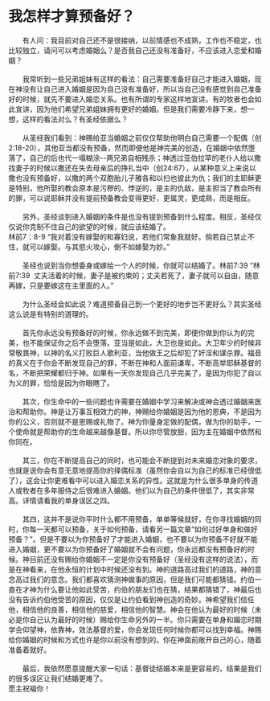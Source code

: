 # 我怎样才算预备好？



<p>　　有人问：我目前对自己还不是很接纳，以前情感也不成熟，工作也不稳定，也比较独立，请问可以考虑婚姻么？是否我自己还没有准备好，不应该进入恋爱和婚姻？<br />
&nbsp;<br />
　　我常听到一些兄弟姐妹有这样的看法：自己需要准备好自己才能进入婚姻，现在神没有让自己进入婚姻是因为自己没有准备好，所以当自己没有感觉到自己准备好的时候，就先不要进入婚恋关系。也有所谓的专家这样地宣讲。有的牧者也会如此宣讲，因为他们希望兄弟姐妹拥有更好的婚姻。但是我们需要冷静下来，想一想，这样的看法对么？有圣经依据么？<br />
&nbsp;<br />
　　从圣经我们看到：神赐给亚当婚姻之前仅仅帮助他明白自己需要一个配偶（创2:18-20），其他亚当都没有预备，然而即便他是神完美的创造，在婚姻中依然堕落了，自己的后也代一塌糊涂--两兄弟自相残杀；神透过亚伯拉罕的老仆人给以撒找妻子的时候以撒还在失去母亲后的挣扎当中（创24:67），从某种意义上来说以撒也没有预备好，以撒的两个双胞胎儿子雅各和以扫也彼此为仇；我们的主耶稣更是特别，他所娶的教会原本是污秽的、悖逆的，是主的仇敌，是主担当了教会所有的罪，可以说耶稣并没有提前预备教会变得更好，更属灵，更成熟，而是相反。<br />
&nbsp;<br />
　　另外，圣经谈到进入婚姻的条件是也没有提到预备到什么程度。相反，圣经仅仅说你克制不住自己的欲望的时候，就应该结婚了。<br />
林前7：8-9&nbsp;“我对着没有嫁娶的和寡妇说，若他们常象我就好。倘若自己禁止不住，就可以嫁娶。与其慾火攻心，倒不如嫁娶为妙。”<br />
&nbsp;<br />
　　圣经也说到当你想委身或嫁给一个人的时候，你就可以结婚了。林前7:39&nbsp;“林前7:39&nbsp;&nbsp;丈夫活着的时候，妻子是被约束的；丈夫若死了，妻子就可以自由，随意再嫁，只是要嫁这在主里面的人。”<br />
&nbsp;<br />
　　为什么圣经会如此说？难道预备自己到一个更好的地步岂不更好么？其实圣经这么说是有特别的道理的。<br />
&nbsp;<br />
　　首先你永远没有预备好的时候，你永远做不到完美，即便你做到你认为的完美，也不能保证你之后不会堕落。亚当是如此，大卫也是如此。大卫年少的时候非常敬畏神，以神的名义打败巨人歌利亚，当他做王之后却犯了奸淫和谋杀罪。福音的真义在于你会不断发现自己的罪，不断在神和人面前谦卑，不断高举耶稣基督的名，不断把荣耀都归于神。如果有一天你发现自己几乎完美了，是因为你犯了自以为义的罪，恰恰是因为你眼瞎了。<br />
&nbsp;<br />
　　其次，你生命中的一些问题也许需要在婚姻中学习来解决或神会透过婚姻来医治和帮助你。神是让万事互相效力的神，神赐给你婚姻是因为他的恩典，不是因为你的公义，否则就不是恩赐或礼物了。神为你量身定做的配偶，做为你的助手，一个使命就是帮助你的生命越来越像基督。所以你尽管放胆，因为主在婚姻中依然和你同在。<br />
&nbsp;<br />
　　其三，你在不断提高自己的同时，也可能会不断提到对未来婚恋对象的要求，也就是说你会有意无意地提高你的择偶标准（虽然你会自以为自己的标准已经很低了），这会让你更难看中可以进入婚恋关系的异性。这就是为什么很多单身的传道人或牧者在多年服侍之后很难进入婚姻。他们以为自己的条件很低了，其实非常高。详情请看我的单身误区之四。<br />
&nbsp;<br />
　　其四，这并不是说你平时什么都不用预备，单单等候就好，在你寻找婚姻的同时，你每一天都可以预备，关于如何预备，请看另一篇文章“如何过好单身和做好预备？”。但是不要以为你预备好了才能进入婚姻，也不要以为你预备不好就不能进入婚姻，更不要以为你预备好了婚姻就不会有问题，你永远都没有预备好的时候。神目前还没有赐给你婚姻不一定是你没有预备好（圣经没有这样的说法），而是在神看来，在他永恒的计划中时候还没有到。神的道路高过我们的道路，神的意念高过我们的意念。我们都喜欢猜测神做事的原因，但是我们可能都猜错。约伯一直在才神为什么要让他如此受苦，约伯的朋友们也在猜，结果都猜错了，神最后也没有告诉约伯他受苦的原因，仅仅是让约伯看到神创造的奇妙。神希望我们信任他，相信他的良善，相信他的慈爱，相信他的智慧。神会在他认为最好的时候（未必是你自己认为最好的时候）赐给你生命另外的一半。你只需要在单身和婚恋时期学会仰望神，依靠神，效法基督的爱，你会发现任何时候你都可以找到幸福。神赐给你婚姻的时候和方式也许是你以前没有想到的。你在神面前敞开自己的心，随着准备着就好。<br />
&nbsp;<br />
　　最后，我依然愿意提醒大家一句话：基督徒结婚本来是更容易的，结果是我们的很多误区让我们结婚更难了。<br />
愿主祝福你！</p>